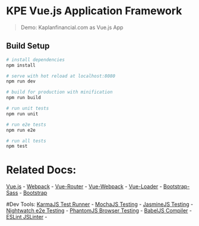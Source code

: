 # KPE Vue.js Application Framework

> Demo: Kaplanfinancial.com as Vue.js App

## Build Setup

``` bash
# install dependencies
npm install

# serve with hot reload at localhost:8080
npm run dev

# build for production with minification
npm run build

# run unit tests
npm run unit

# run e2e tests
npm run e2e

# run all tests
npm test
```

# Related Docs:
[Vue.js](http://vuejs.org/guide/) - 
[Webpack](https://webpack.github.io/docs/what-is-webpack.html) - 
[Vue-Router](http://vuejs.github.io/vue-router/en/index.html) - 
[Vue-Webpack](https://github.com/vuejs-templates/webpack) - 
[Vue-Loader](http://vuejs.github.io/vue-loader) - 
[Bootstrap-Sass](https://github.com/twbs/bootstrap-sass) - 
[Bootstrap](http://bootstrapdocs.com/v3.0.3/docs/css/)

#Dev Tools:
[KarmaJS Test Runner](https://karma-runner.github.io/0.13/index.html) - 
[MochaJS Testing](https://mochajs.org/) - 
[JasmineJS Testing](http://jasmine.github.io/2.4/introduction.html) - 
[Nightwatch e2e Testing](http://nightwatchjs.org/) - 
[PhantomJS Browser Testing](http://phantomjs.org/) - 
[BabelJS Compiler](https://babeljs.io/) - 
[ESLint JSLinter](http://eslint.org/) -
